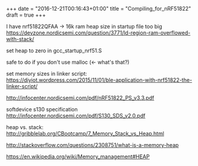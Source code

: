 +++
date = "2016-12-21T00:16:43+01:00"
title = "Compiling_for_nRF51822"
draft = true
+++

I have nrf51822QFAA -> 16k ram
heap size in startup file too big https://devzone.nordicsemi.com/question/3771/ld-region-ram-overflowed-with-stack/

set heap to zero in gcc_startup_nrf51.S

safe to do if you don't use malloc (<- what's that?)

set memory sizes in linker script:
https://diyiot.wordpress.com/2015/11/01/ble-application-with-nrf51822-the-linker-script/

http://infocenter.nordicsemi.com/pdf/nRF51822_PS_v3.3.pdf

softdevice s130 specification
http://infocenter.nordicsemi.com/pdf/S130_SDS_v2.0.pdf

heap vs. stack: http://gribblelab.org/CBootcamp/7_Memory_Stack_vs_Heap.html

http://stackoverflow.com/questions/2308751/what-is-a-memory-heap

https://en.wikipedia.org/wiki/Memory_management#HEAP

